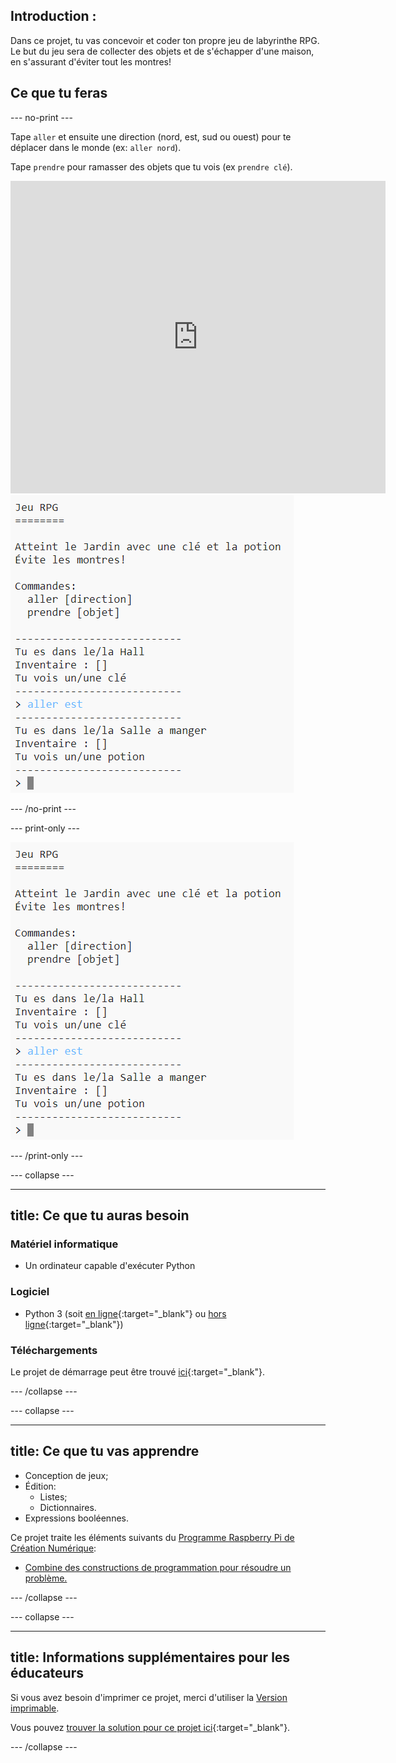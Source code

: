 ## Introduction :

Dans ce projet, tu vas concevoir et coder ton propre jeu de labyrinthe RPG. Le but du jeu sera de collecter des objets et de s'échapper d'une maison, en s'assurant d'éviter tout les montres!

## Ce que tu feras

\--- no-print \---

Tape `aller` et ensuite une direction (nord, est, sud ou ouest) pour te déplacer dans le monde (ex: `aller nord`).

Tape `prendre` pour ramasser des objets que tu vois (ex `prendre clé`).

<div class="trinket">
  <iframe src="https://trinket.io/embed/python/d06adeb527?outputOnly=true&start=result" width="600" height="500" frameborder="0" marginwidth="0" marginheight="0" allowfullscreen>
  </iframe>
  <img src="images/rpg-finished.png">
</div>

\--- /no-print \---

\--- print-only \---

![projet terminé](images/rpg-finished.png)

\--- /print-only \---

\--- collapse \---

* * *

## title: Ce que tu auras besoin

### Matériel informatique

+ Un ordinateur capable d'exécuter Python

### Logiciel

+ Python 3 (soit [en ligne](https://trinket.io/){:target="_blank"} ou [hors ligne](https://www.python.org/downloads/){:target="_blank"})

### Téléchargements

Le projet de démarrage peut être trouvé [ici](http://rpf.io/p/en/rpg-go){:target="_blank"}.

\--- /collapse \---

\--- collapse \---

* * *

## title: Ce que tu vas apprendre

+ Conception de jeux;
+ Édition: 
    + Listes;
    + Dictionnaires.
+ Expressions booléennes.

Ce projet traite les éléments suivants du [Programme Raspberry Pi de Création Numérique](http://rpf.io/curriculum):

+ [Combine des constructions de programmation pour résoudre un problème.](https://www.raspberrypi.org/curriculum/programming/builder)

\--- /collapse \---

\--- collapse \---

* * *

## title: Informations supplémentaires pour les éducateurs

Si vous avez besoin d'imprimer ce projet, merci d'utiliser la [Version imprimable](https://projects.raspberrypi.org/en/projects/rpg/print).

Vous pouvez [trouver la solution pour ce projet ici](http://rpf.io/p/en/rpg-get){:target="_blank"}.

\--- /collapse \---